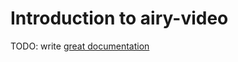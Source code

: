 # Introduction to airy-video

TODO: write [great documentation](http://jacobian.org/writing/great-documentation/what-to-write/)
